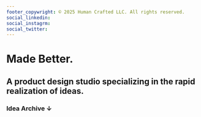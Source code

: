 ```yaml
---
footer_copywright: © 2025 Human Crafted LLC. All rights reserved.
social_linkedin: 
social_instagrm: 
social_twitter:
---
```

# Made Better.

## A product design studio specializing in the rapid realization of ideas.

### Idea Archive ↓

